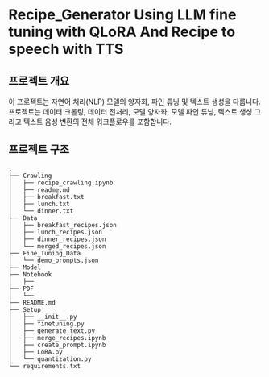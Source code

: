 # Recipe_Generator Using LLM fine tuning with QLoRA And Recipe to speech with TTS   

## 프로젝트 개요   
이 프로젝트는 자연어 처리(NLP) 모델의 양자화, 파인 튜닝 및 텍스트 생성을 다룹니다. 프로젝트는 데이터 크롤링, 데이터 전처리, 모델 양자화, 모델 파인 튜닝, 텍스트 생성 그리고 텍스트 음성 변환의 전체 워크플로우를 포함합니다.   

## 프로젝트 구조
```
.
├── Crawling                
│   ├── recipe_crawling.ipynb     
│   ├── readme.md
│   ├── breakfast.txt
│   ├── lunch.txt    
│   └── dinner.txt    
├── Data                    
│   ├── breakfast_recipes.json
│   ├── lunch_recipes.json
│   ├── dinner_recipes.json
│   └── merged_recipes.json    
├── Fine_Tuning_Data    
│   └── demo_prompts.json   
├── Model                   
├── Notebook                
│   ├── 
├── PDF                     
│   └── 
├── README.md               
├── Setup                   
│   ├── __init__.py
│   ├── finetuning.py       
│   ├── generate_text.py    
│   ├── merge_recipes.ipynb
│   ├── create_prompt.ipynb
│   ├── LoRA.py     
│   └── quantization.py    
└── requirements.txt       
```
